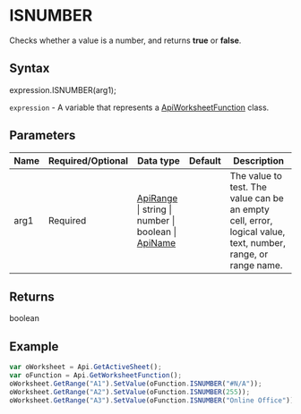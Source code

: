 # ISNUMBER

Checks whether a value is a number, and returns **true** or **false**.

## Syntax

expression.ISNUMBER(arg1);

`expression` - A variable that represents a [ApiWorksheetFunction](../ApiWorksheetFunction.md) class.

## Parameters

| **Name** | **Required/Optional** | **Data type** | **Default** | **Description** |
| ------------- | ------------- | ------------- | ------------- | ------------- |
| arg1 | Required | [ApiRange](../../ApiRange/ApiRange.md) &#124; string &#124; number &#124; boolean &#124; [ApiName](../../ApiName/ApiName.md) |  | The value to test. The value can be an empty cell, error, logical value, text, number, range, or range name. |

## Returns

boolean

## Example



```javascript
var oWorksheet = Api.GetActiveSheet();
var oFunction = Api.GetWorksheetFunction();
oWorksheet.GetRange("A1").SetValue(oFunction.ISNUMBER("#N/A"));
oWorksheet.GetRange("A2").SetValue(oFunction.ISNUMBER(255));
oWorksheet.GetRange("A3").SetValue(oFunction.ISNUMBER("Online Office"));
```

